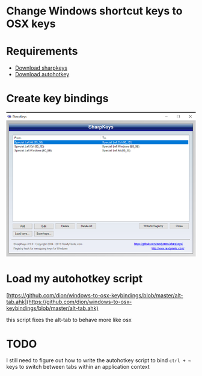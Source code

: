 # Change Windows shortcut keys to OSX keys

# Requirements
* [Download sharpkeys](https://www.randyrants.com/category/sharpkeys/)
* [Download autohotkey](https://www.autohotkey.com/)

# Create key bindings 
![Create these keybindings from this screenshot](https://github.com/dion/windows-to-osx-keybindings/blob/master/sharpkeys-screenshot.png)

# Load my autohotkey script 
[https://github.com/dion/windows-to-osx-keybindings/blob/master/alt-tab.ahk](https://github.com/dion/windows-to-osx-keybindings/blob/master/alt-tab.ahk)

this script fixes the alt-tab to behave more like osx

# TODO
I still need to figure out how to write the autohotkey script to bind `ctrl + ~` keys to switch between tabs within an application context


